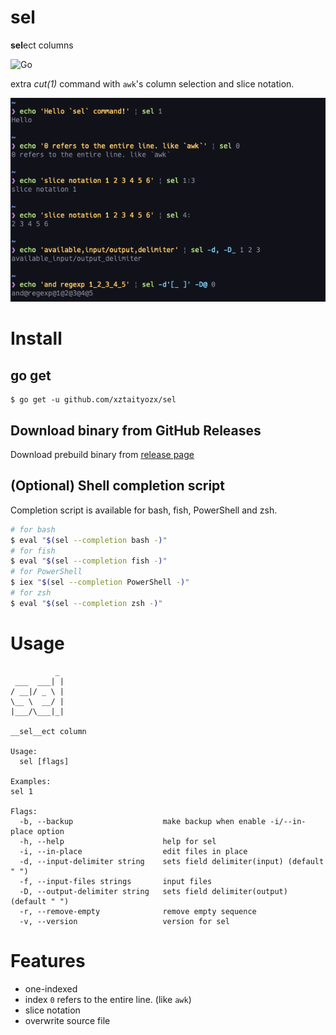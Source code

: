 # sel
**sel**ect columns  

![Go](https://github.com/xztaityozx/sel/workflows/Go/badge.svg)

extra _cut(1)_ command with `awk`'s column selection and slice notation.

![example](./img/example.png)

# Install
## go get
```
$ go get -u github.com/xztaityozx/sel
```

## Download binary from GitHub Releases
Download prebuild binary from [release page](https://github.com/xztaityozx/sel/releases)


## (Optional) Shell completion script
Completion script is available for bash, fish, PowerShell and zsh.

```sh
# for bash
$ eval "$(sel --completion bash -)"
# for fish
$ eval "$(sel --completion fish -)"
# for PowerShell
$ iex "$(sel --completion PowerShell -)"
# for zsh
$ eval "$(sel --completion zsh -)"
```

# Usage

```
          _ 
 ___  ___| |
/ __|/ _ \ |
\__ \  __/ |
|___/\___|_|

__sel__ect column

Usage:
  sel [flags]

Examples:
sel 1

Flags:
  -b, --backup                    make backup when enable -i/--in-place option
  -h, --help                      help for sel
  -i, --in-place                  edit files in place
  -d, --input-delimiter string    sets field delimiter(input) (default " ")
  -f, --input-files strings       input files
  -D, --output-delimiter string   sets field delimiter(output) (default " ")
  -r, --remove-empty              remove empty sequence
  -v, --version                   version for sel
```

# Features
- one-indexed
- index `0` refers to the entire line. (like `awk`)
- slice notation
- overwrite source file
